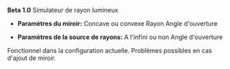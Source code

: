 **Beta 1.0**
Simulateur de rayon lumineux

- **Paramètres du miroir:**
Concave ou convexe
Rayon
Angle d'ouverture

- **Paramètres de la source de rayons:**
A l'infini ou non
Angle d'ouverture

Fonctionnel dans la configuration actuelle. Problèmes possibles en cas d'ajout de miroir.
